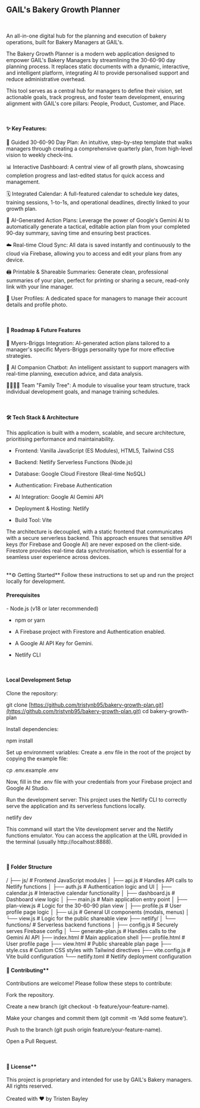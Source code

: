 <h2>GAIL's Bakery Growth Planner</h2><br>

An all-in-one digital hub for the planning and execution of bakery operations, built for Bakery Managers at GAIL's.

The Bakery Growth Planner is a modern web application designed to empower GAIL's Bakery Managers by streamlining the 30-60-90 day planning process. It replaces static documents with a dynamic, interactive, and intelligent platform, integrating AI to provide personalised support and reduce administrative overhead.

This tool serves as a central hub for managers to define their vision, set actionable goals, track progress, and foster team development, ensuring alignment with GAIL's core pillars: People, Product, Customer, and Place.

<br>
<h4>✨ Key Features:</h4>

📝 Guided 30-60-90 Day Plan: An intuitive, step-by-step template that walks managers through creating a comprehensive quarterly plan, from high-level vision to weekly check-ins.

📊 Interactive Dashboard: A central view of all growth plans, showcasing completion progress and last-edited status for quick access and management.

🗓️ Integrated Calendar: A full-featured calendar to schedule key dates, training sessions, 1-to-1s, and operational deadlines, directly linked to your growth plan.

🤖 AI-Generated Action Plans: Leverage the power of Google's Gemini AI to automatically generate a tactical, editable action plan from your completed 90-day summary, saving time and ensuring best practices.

☁️ Real-time Cloud Sync: All data is saved instantly and continuously to the cloud via Firebase, allowing you to access and edit your plans from any device.

🖨️ Printable & Shareable Summaries: Generate clean, professional summaries of your plan, perfect for printing or sharing a secure, read-only link with your line manager.

👤 User Profiles: A dedicated space for managers to manage their account details and profile photo.

<br>
<h4>🚀 Roadmap & Future Features</h4>
🧠 Myers-Briggs Integration: AI-generated action plans tailored to a manager's specific Myers-Briggs personality type for more effective strategies.

💬 AI Companion Chatbot: An intelligent assistant to support managers with real-time planning, execution advice, and data analysis.

👨‍👩‍👧‍👦 Team "Family Tree": A module to visualise your team structure, track individual development goals, and manage training schedules.

<br>
<h4>🛠️ Tech Stack & Architecture</h4>
This application is built with a modern, scalable, and secure architecture, prioritising performance and maintainability.

- Frontend: Vanilla JavaScript (ES Modules), HTML5, Tailwind CSS

- Backend: Netlify Serverless Functions (Node.js)

- Database: Google Cloud Firestore (Real-time NoSQL)

- Authentication: Firebase Authentication

- AI Integration: Google AI Gemini API

- Deployment & Hosting: Netlify

- Build Tool: Vite

The architecture is decoupled, with a static frontend that communicates with a secure serverless backend. This approach ensures that sensitive API keys (for Firebase and Google AI) are never exposed on the client-side. Firestore provides real-time data synchronisation, which is essential for a seamless user experience across devices.

<br>
**⚙️ Getting Started**</h4>
Follow these instructions to set up and run the project locally for development.

<h4>Prerequisites</h4>
- Node.js (v18 or later recommended)

- npm or yarn

- A Firebase project with Firestore and Authentication enabled.

- A Google AI API Key for Gemini.

- Netlify CLI

<br>
<h4>Local Development Setup</h4>
Clone the repository:

git clone [https://github.com/tristynb95/bakery-growth-plan.git](https://github.com/tristynb95/bakery-growth-plan.git)
cd bakery-growth-plan

Install dependencies:

npm install

Set up environment variables:
Create a .env file in the root of the project by copying the example file:

cp .env.example .env

Now, fill in the .env file with your credentials from your Firebase project and Google AI Studio.

Run the development server:
This project uses the Netlify CLI to correctly serve the application and its serverless functions locally.

netlify dev

This command will start the Vite development server and the Netlify functions emulator. You can access the application at the URL provided in the terminal (usually http://localhost:8888).

<br>
<h4>📁 Folder Structure</h4>
/
├── js/                  # Frontend JavaScript modules
│   ├── api.js           # Handles API calls to Netlify functions
│   ├── auth.js          # Authentication logic and UI
│   ├── calendar.js      # Interactive calendar functionality
│   ├── dashboard.js     # Dashboard view logic
│   ├── main.js          # Main application entry point
│   ├── plan-view.js     # Logic for the 30-60-90 plan view
│   ├── profile.js       # User profile page logic
│   ├── ui.js            # General UI components (modals, menus)
│   └── view.js          # Logic for the public shareable view
├── netlify/
│   └── functions/       # Serverless backend functions
│       ├── config.js    # Securely serves Firebase config
│       └── generate-plan.js # Handles calls to the Gemini AI API
├── index.html           # Main application shell
├── profile.html         # User profile page
├── view.html            # Public shareable plan page
├── style.css            # Custom CSS styles with Tailwind directives
├── vite.config.js       # Vite build configuration
└── netlify.toml         # Netlify deployment configuration

<br>
<h4>🤝 Contributing**</h4>
Contributions are welcome! Please follow these steps to contribute:

Fork the repository.

Create a new branch (git checkout -b feature/your-feature-name).

Make your changes and commit them (git commit -m 'Add some feature').

Push to the branch (git push origin feature/your-feature-name).

Open a Pull Request.

<br>
<h4>📄 License**</h4>
This project is proprietary and intended for use by GAIL's Bakery managers. All rights reserved.

<br>
<br>
Created with ❤️ by Tristen Bayley
